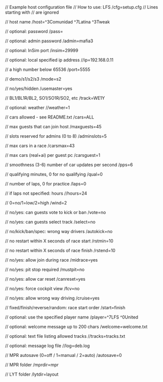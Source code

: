 // Example host configuration file
// How to use: LFS /cfg=setup.cfg
// Lines starting with // are ignored

// host name
/host=^3Comunidad ^7Latina ^3Tweak

// optional: password
/pass=

// optional: admin password
/admin=mafia3

// optional: InSim port
/insim=29999

// optional: local specified ip address
//ip=192.168.0.11

// a high number below 65536
/port=5555

// demo/s1/s2/s3
/mode=s2

// no/yes/hidden
/usemaster=yes

// BL1/BL1R/BL2, SO1/SO1R/SO2, etc
/track=WE1Y

// optional: weather
//weather=1

// cars allowed - see README.txt
/cars=ALL

// max guests that can join host
/maxguests=45

// slots reserved for admins (0 to 8)
/adminslots=5

// max cars in a race
/carsmax=43

// max cars (real+ai) per guest pc
/carsguest=1

// smoothness (3-6) number of car updates per second
/pps=6

// qualifying minutes, 0 for no qualifying
/qual=0

// number of laps, 0 for practice
/laps=0

// if laps not specified: hours
//hours=24

// 0=no/1=low/2=high
/wind=2

// no/yes: can guests vote to kick or ban
/vote=no

// no/yes: can guests select track
/select=no

// no/kick/ban/spec: wrong way drivers
/autokick=no

// no restart within X seconds of race start
/rstmin=10

// no restart within X seconds of race finish
/rstend=10

// no/yes: allow join during race
/midrace=yes

// no/yes: pit stop required
/mustpit=no

// no/yes: allow car reset
/canreset=yes

// no/yes: force cockpit view
/fcv=no

// no/yes: allow wrong way driving
/cruise=yes

// fixed/finish/reverse/random: race start order
/start=finish

// optional: use the specified player name
/player=^7LFS ^0United

// optional: welcome message up to 200 chars
/welcome=welcome.txt

// optional: text file listing allowed tracks
//tracks=tracks.txt

// optional: message log file
//log=deb.log

// MPR autosave (0=off / 1=manual / 2=auto)
/autosave=0

// MPR folder
/mprdir=mpr

// LYT folder
/lytdir=layout

